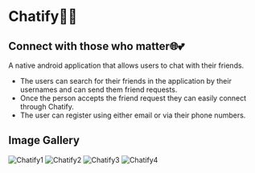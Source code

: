 # Chatify💬😍
## Connect with those who matter🌐💕
A native android application that allows users to chat with their friends.
- The users can search for their friends in the application by their usernames and can send them friend requests. 
- Once the person accepts the friend request they can easily connect through Chatify. 
- The user can register using either email or via their phone numbers.

## Image Gallery
![Chatify1](https://user-images.githubusercontent.com/64290511/101982768-2c41b300-3c9c-11eb-8eb9-b5a8031e60e6.jpg)
![Chatify2](https://user-images.githubusercontent.com/64290511/101982760-0a483080-3c9c-11eb-8536-dfc19ebaa8f9.jpeg)
![Chatify3](https://user-images.githubusercontent.com/64290511/101982770-2f3ca380-3c9c-11eb-831a-d1c7f559b55e.jpeg)
![Chatify4](https://user-images.githubusercontent.com/64290511/101982769-2e0b7680-3c9c-11eb-8b2c-997d598d2eee.jpeg)
